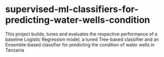# supervised-ml-classifiers-for-predicting-water-wells-condition
This project builds, tunes and  evaluates the respective performance of a baseline Logistic Regression model, a tuned Tree-based classifier and an Ensemble-based classifier  for predicting the condition of water wells in Tanzania
